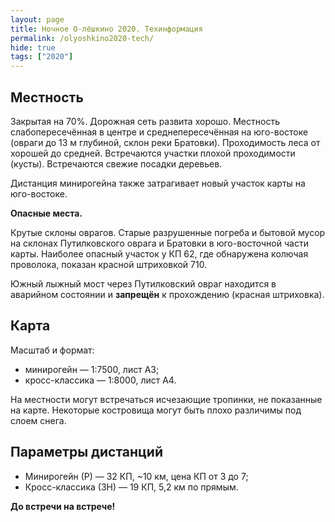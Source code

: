 ```yaml
---
layout: page
title: Ночное О-лёшкино 2020. Техинформация
permalink: /olyoshkino2020-tech/
hide: true
tags: ["2020"]
---
```


Местность
---------

Закрытая на 70%.
Дорожная сеть развита хорошо.
Местность слабопересечённая в центре и среднепересечённая на юго-востоке (овраги до 13 м глубиной, склон реки Братовки).
Проходимость леса от хорошей до средней.
Встречаются участки плохой проходимости (кусты).
Встречаются свежие посадки деревьев.

Дистанция минирогейна также затрагивает новый участок карты на юго-востоке.

**Опасные места.**

Крутые склоны оврагов.
Старые разрушенные погреба и бытовой мусор на склонах Путилковского оврага и Братовки в юго-восточной части карты.
Наиболее опасный участок у КП 62, где обнаружена колючая проволока, показан красной штриховкой 710.

Южный лыжный мост через Путилковский овраг находится в аварийном состоянии и **запрещён** к прохождению (красная штриховка).

Карта
-----

Масштаб и формат:
* минирогейн — 1:7500, лист А3;
* кросс-классика — 1:8000, лист А4.

На местности могут встречаться исчезающие тропинки, не показанные на карте.
Некоторые костровища могут быть плохо различимы под слоем снега.

Параметры дистанций
-------------------

* Минирогейн (Р) — 32 КП, ~10 км, цена КП от 3 до 7;
* Кросс-классика (ЗН) — 19 КП, 5,2 км по прямым.

**До встречи на встрече!**


